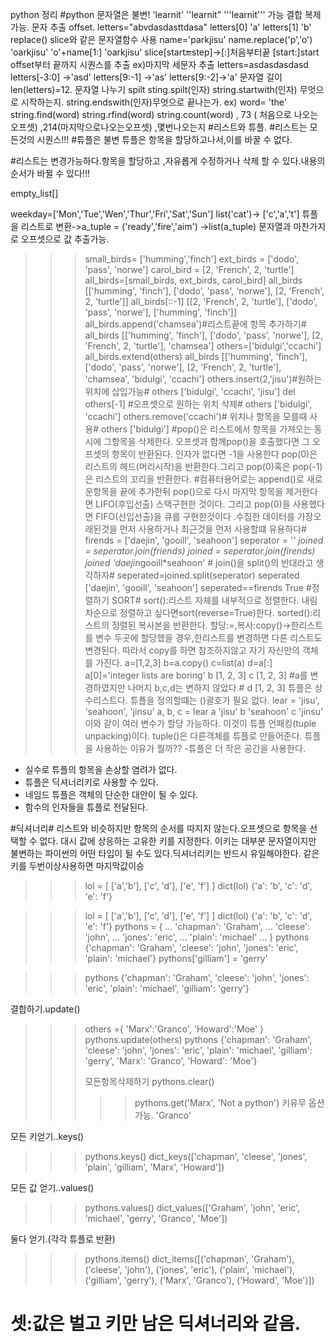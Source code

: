 python 정리
#python 문자열은 불변!
'learnit' ''learnit" '''learnit''' 가능 결합 복제 가능.
문자 추출 offset. 
letters="abvdasdasttdasa"
letters[0]
'a'
letters[1]
'b'
replace() slice와 같은 문자열함수 사용
name='parkjisu'
name.replace('p','o')
'oarkjisu'
'o'+name[1:]
'oarkjisu'
slice[start:end:step]->[:]처음부터끝 [start:]start offset부터 끝까지 시퀀스를 추출
ex)마지막 세문자 추출 letters=asdasdasdasd  letters[-3:0]  ->'asd'
letters[9:-1] ->'as' letters[9:-2]->'a'  문자열 길이 len(letters)=12.
문자열 나누기 spilt  sting.spilt(인자)
string.startwith(인자) 무엇으로 시작하는지.
string.endswith(인자)무엇으로 끝나는가.
ex) word= 'the'
string.find(word)   string.rfind(word)  string.count(word)  ,
73 ( 처음으로 나오는 오프셋) ,214(마지막으로나오는오프셋) ,몇번나오는지
#리스트와 튜플.
#리스트는 모든것의 시퀀스!!!
#튜플은 불변 튜플은 항목을 할당하고나서,이를 바꿀 수 없다. 

#리스트는 변경가능하다.항목을 할당하고 ,자유롭게 수정하거나 삭제 할 수 있다.내용의 순서가 바뀔 수 있다!!!

empty_list[]

weekday=['Mon','Tue','Wen','Thur','Fri','Sat','Sun']
list('cat')-> ['c','a','t'] 튜플을 리스트로 변환->a_tuple = ('ready','fire','aim') ->list(a_tuple)
문자열과 마찬가지로 오프셋으로 값 추출가능.
>>>small_birds= ['humming','finch']
>>> ext_birds = ['dodo', 'pass', 'norwe']
>>> carol_bird = [2, 'French', 2, 'turtle']
>>> all_birds=[small_birds, ext_birds, carol_bird]
>>> all_birds
>>>[['humming', 'finch'], ['dodo', 'pass', 'norwe'], [2, 'French', 2, 'turtle']]
>>> all_birds[::-1]
>>>[[2, 'French', 2, 'turtle'], ['dodo', 'pass', 'norwe'], ['humming', 'finch']]
>>> all_birds.append('chamsea')#리스트끝에 항목 추가하기#
>>> all_birds
>>>[['humming', 'finch'], ['dodo', 'pass', 'norwe'], [2, 'French', 2, 'turtle'], 'chamsea']
>>> others=['bidulgi','ccachi']
>>> all_birds.extend(others)
>>> all_birds
>>>[['humming', 'finch'], ['dodo', 'pass', 'norwe'], [2, 'French', 2, 'turtle'], 'chamsea', 'bidulgi', 'ccachi']
>>> others.insert(2,'jisu')#원하는 위치에 삽입가능#
>>> others
>>>['bidulgi', 'ccachi', 'jisu']
>>> del others[-1]  #오프셋으로 원하는 위치 삭제#
>>> others
>>>['bidulgi', 'ccachi']
>>> others.remove('ccachi')# 위치나 항목을 모를때 사용#
>>> others
>>>['bidulgi']
#pop()은 리스트에서 항목을 가져오는 동시에 그항목을 삭제한다. 오프셋과 함께pop()을 호출했다면 그 오프셋의 항목이 반환된다. 인자가 없다면 -1을 사용한다 pop(0)은 리스트의 헤드(머리시작)을 반환한다.그리고 pop(0)혹은 pop(-1)은 리스트의 꼬리을 반환한다.
#컴퓨터용어로는 append()로 새로운항목을 끝에 추가한뒤 pop()으로 다시 마지막 항목을 제거한다면 LIFO(후입선출) 스택구현한 것이다. 그리고 pop(0)을 사용했다면 FIFO(선입선출)을 큐를 구현한것이다 .수집한 데이터를 가장오래된것을 먼저 사용하거나 최근것을 먼저 사용할떄 유용하다#
>>> firends = ['daejin', 'gooill', 'seahoon']
>>> seperator = '*'
>>> joined = seperator.join(friends)
>>> joined = seperator.join(firends)
>>> joined
>>> 'daejin*gooill*seahoon'                     # join()을 split()의 반대라고 생각하자#
>>> seperated=joined.split(seperator)
>>> seperated
>>> ['daejin', 'gooill', 'seahoon']
>>> seperated==firends
>>> True
#정렬하기 SORT#
sort():리스트 자체를 내부적으로 정렬한다. 내림차순으로 정렬하고 싶다면sort(reverse=True)한다.
sorted():리스트의 정렬된 복사본을 반환한다.
할당:=,복사:copy()->한리스트를 변수 두곳에 할당했을 경우,한리스트를 변경하면 다른 리스트도변경된다. 따라서 copy를 하면 참조하지않고 자기 자신만의 객체를 가진다.
>>> a=[1,2,3]
>>> b=a.copy()
>>> c=list(a)
>>> d=a[:]
>>> a[0]='integer lists are boring'
>>> b
>>> [1, 2, 3]
>>> c
>>> [1, 2, 3]      #a를 변경하였지만 나머지 b,c,d는 변하지 않았다.#
>>> d
>>> [1, 2, 3]
>>> 튜플은 상수리스트다. 튜플을 정의할떄는 ()괄호가 필요  없다.
>>> lear = 'jisu', 'seahoon', 'jinsu'
>>> a, b, c = lear
>>> a
>>> 'jisu'
>>> b
>>> 'seahoon'
>>> c
>>> 'jinsu'    이와 같이 여러 변수가 할당 가능하다. 이것이 튜플 언패킹(tuple unpacking)이다.
>>> tuple()은 다른객체를 튜플로 만들어준다. 튜플을 사용하는 이유가 뭘까??
>>> -튜플은 더 작은 공간을 사용한다.
- 실수로 튜플의 항목을 손상할 염려가 없다.
- 튜플은 딕셔너리키로 사용할 수 있다.
- 네임드 튜플은 객체의 단순한 대안이 될 수 있다.
- 함수의 인자들을 튜플로 전달된다.

#딕셔너리# 
리스트와 비슷하지만 항목의 순서를 따지지 않는다.오프셋으로 항목을 선택할 수 없다.
대시 값에 상응하는 고유한 키를 지정한다. 이키는 대부분 문자열이지만 불변하는 파이썬의 어떤 타입이 될 수도 있다.딕셔너리키는 반드시 유일해야한다. 같은키를 두번이상사용하면 마지막값이승

>>> lol = [ ['a','b'], ['c', 'd'], ['e', 'f'] ]
>>> dict(lol)
>>> {'a': 'b', 'c': 'd', 'e': 'f'}

>>> lol = [ ['a','b'], ['c', 'd'], ['e', 'f'] ]
>>> dict(lol)
>>> {'a': 'b', 'c': 'd', 'e': 'f'}
>>> pythons = {
>>> ... 'chapman': 'Graham',
>>> ... 'cleese': 'john',
>>> ... 'jones': 'eric',
>>> ... 'plain': 'michael'
>>> ... }
>>> pythons
>>> {'chapman': 'Graham', 'cleese': 'john', 'jones': 'eric', 'plain': 'michael'}
>>> pythons['gilliam'] = 'gerry'

>>> pythons
>>> {'chapman': 'Graham', 'cleese': 'john', 'jones': 'eric', 'plain': 'michael', 'gilliam': 'gerry'}

결합하기.update()

>>> others ={ 'Marx':'Granco', 'Howard':'Moe' }
>>> pythons.update(others)
>>> pythons
>>> {'chapman': 'Graham', 'cleese': 'john', 'jones': 'eric', 'plain': 'michael', 'gilliam': 'gerry', 'Marx': 'Granco', 'Howard': 'Moe'}
>>>
>>> 모든항목삭제하기 pythons.clear()   
>>>
>>> >> pythons.get('Marx', 'Not a python') 키유무 옵션 가능.
>>> >> 'Granco'

모든 키얻기..keys()

>>> pythons.keys()
>>> dict_keys(['chapman', 'cleese', 'jones', 'plain', 'gilliam', 'Marx', 'Howard'])

모든 값 얻기..values()

>>> pythons.values()
>>> dict_values(['Graham', 'john', 'eric', 'michael', 'gerry', 'Granco', 'Moe'])

둘다 얻기.(각각 튜플로 반환)

>>> pythons.items()
>>> dict_items([('chapman', 'Graham'), ('cleese', 'john'), ('jones', 'eric'), ('plain', 'michael'), ('gilliam', 'gerry'), ('Marx', 'Granco'), ('Howard', 'Moe')])

# 셋:값은 벌고 키만 남은 딕셔너리와 같음.



